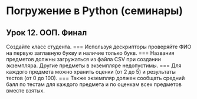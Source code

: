 #  Погружение в Python (семинары)
##   Урок 12. ООП. Финал

Создайте класс студента. 
===  Используя дескрипторы проверяйте ФИО на первую заглавную букву и наличие только букв. 
===  Названия предметов должны загружаться из файла CSV при создании экземпляра. Другие предметы в экземпляре недопустимы. 
===  Для каждого предмета можно хранить оценки (от 2 до 5) и результаты тестов (от 0 до 100). 
===  Также экземпляр должен сообщать средний балл по тестам для каждого предмета и по оценкам всех предметов вместе взятых. 
